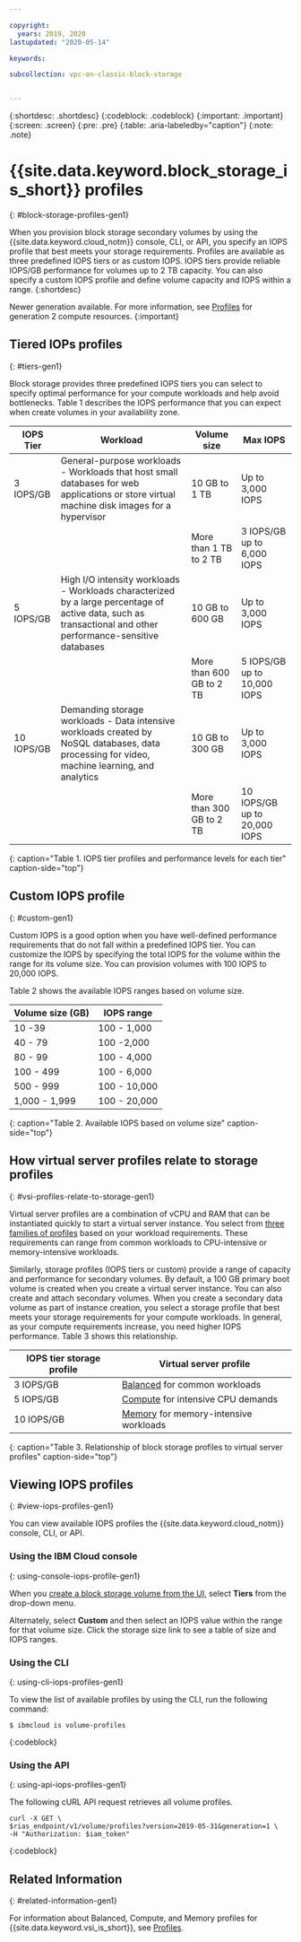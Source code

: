 ```yaml
---

copyright:
  years: 2019, 2020
lastupdated: "2020-05-14"

keywords:

subcollection: vpc-on-classic-block-storage


---
```


{:shortdesc: .shortdesc}
{:codeblock: .codeblock}
{:important: .important}
{:screen: .screen}
{:pre: .pre}
{:table: .aria-labeledby="caption"}
{:note: .note}

# {{site.data.keyword.block_storage_is_short}} profiles
{: #block-storage-profiles-gen1}

When you provision block storage secondary volumes by using the {{site.data.keyword.cloud_notm}} console, CLI, or API, you specify an IOPS profile that best meets your storage requirements. Profiles are available as three predefined IOPS tiers or as custom IOPS. IOPS tiers provide reliable IOPS/GB performance for volumes up to 2 TB capacity. You can also specify a custom IOPS profile and define volume capacity and IOPS within a range.
{:shortdesc}

Newer generation available. For more information, see [Profiles](/docs/vpc?topic=vpc-block-storage-profiles) for generation 2 compute resources.
{:important}

## Tiered IOPs profiles
{: #tiers-gen1}

Block storage provides three predefined IOPS tiers you can select to specify optimal performance for your compute workloads and help avoid bottlenecks. Table 1 describes the IOPS performance that you can expect when create volumes in your availability zone.

| IOPS Tier | Workload | Volume size | Max IOPS |
|-----------|----------|-------------|----------|
| 3 IOPS/GB | General-purpose workloads - Workloads that host small databases for web applications or store virtual machine disk images for a hypervisor | 10 GB to 1 TB | Up to 3,000 IOPS |
| | | More than 1 TB to 2 TB | 3 IOPS/GB up to 6,000 IOPS |
| 5 IOPS/GB | High I/O intensity workloads - Workloads characterized by a large percentage of active data, such as transactional and other performance-sensitive databases| 10 GB to 600 GB | Up to 3,000 IOPS |
| | | More than 600 GB to 2 TB | 5 IOPS/GB up to 10,000 IOPS |
| 10 IOPS/GB | Demanding storage workloads - Data intensive workloads created by NoSQL databases, data processing for video, machine learning, and analytics | 10 GB to 300 GB | Up to 3,000 IOPS |
| | | More than 300 GB to 2 TB | 10 IOPS/GB up to 20,000 IOPS |
{: caption="Table 1. IOPS tier profiles and performance levels for each tier" caption-side="top"}

## Custom IOPS profile
{: #custom-gen1}

Custom IOPS is a good option when you have well-defined performance requirements that do not fall within a predefined IOPS tier. You can customize the IOPS by specifying the total IOPS for the volume within the range for its volume size. You can provision volumes with 100 IOPS to 20,000 IOPS.

Table 2 shows the available IOPS ranges based on volume size.

| Volume size (GB) | IOPS range |
|-------------|--------------|
| 10 -39   | 100 - 1,000 |
| 40 - 79 | 100 -2,000 |
| 80 - 99 | 100 - 4,000 |
| 100 - 499 | 100 - 6,000 |
| 500 - 999 | 100 - 10,000 |
| 1,000 - 1,999 | 100 - 20,000 |
{: caption="Table 2. Available IOPS based on volume size" caption-side="top"}

## How virtual server profiles relate to storage profiles
{: #vsi-profiles-relate-to-storage-gen1}

Virtual server profiles are a combination of vCPU and RAM that can be instantiated quickly to start a virtual server instance. You select from [three families of profiles](/docs/vpc-on-classic-vsi?topic=vpc-on-classic-vsi-profiles)
based on your workload requirements.  These requirements can range from common workloads to CPU-intensive or memory-intensive workloads.

Similarly, storage profiles (IOPS tiers or custom) provide a range of capacity and performance for secondary volumes.  By default, a
100 GB primary boot volume is created when you create a virtual server instance. You can also create and attach secondary volumes.
When you create a secondary data volume as part of instance creation, you select a storage profile that best meets your storage
requirements for your compute workloads. In general, as your compute requirements increase, you need higher IOPS performance.  Table 3 shows this relationship.

| IOPS tier storage profile | Virtual server profile |
|-----------------|------------------------|
| 3 IOPS/GB       | [Balanced](/docs/vpc-on-classic-vsi?topic=vpc-on-classic-vsi-profiles#balanced) for common workloads |
| 5 IOPS/GB       | [Compute](/docs/vpc-on-classic-vsi?topic=vpc-on-classic-vsi-profiles#compute) for intensive CPU demands |
| 10 IOPS/GB      | [Memory](/docs/vpc-on-classic-vsi?topic=vpc-on-classic-vsi-profiles#memory) for memory-intensive workloads |
{: caption="Table 3. Relationship of block storage profiles to virtual server profiles" caption-side="top"}

## Viewing IOPS profiles
{: #view-iops-profiles-gen1}

You can view available IOPS profiles the {{site.data.keyword.cloud_notm}} console, CLI, or API.

### Using the IBM Cloud console
{: using-console-iops-profile-gen1}

 When you [create a block storage volume from the UI](/docs/vpc-on-classic-block-storage?topic=vpc-on-classic-block-storage-creating-block-storage), select **Tiers** from the drop-down menu.

 Alternately, select **Custom** and then select an IOPS value within the range for that volume size. Click the storage size link to see a table of size and IOPS ranges.

 ### Using the CLI
 {: using-cli-iops-profiles-gen1}

 To view the list of available profiles by using the CLI, run the following command:
```
$ ibmcloud is volume-profiles
```
{:codeblock}

### Using the API
{: using-api-iops-profiles-gen1}

The following cURL API request retrieves all volume profiles.

```
curl -X GET \
$rias_endpoint/v1/volume/profiles?version=2019-05-31&generation=1 \
-H "Authorization: $iam_token"
```
{:codeblock}

## Related Information
{: #related-information-gen1}

For information about Balanced, Compute, and Memory profiles for {{site.data.keyword.vsi_is_short}}, see [Profiles](/docs/vpc-on-classic-vsi?topic=vpc-on-classic-vsi-profiles).
